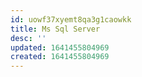 ```yaml
---
id: uowf37xyemt8qa3g1caowkk
title: Ms Sql Server
desc: ''
updated: 1641455804969
created: 1641455804969
---
```



